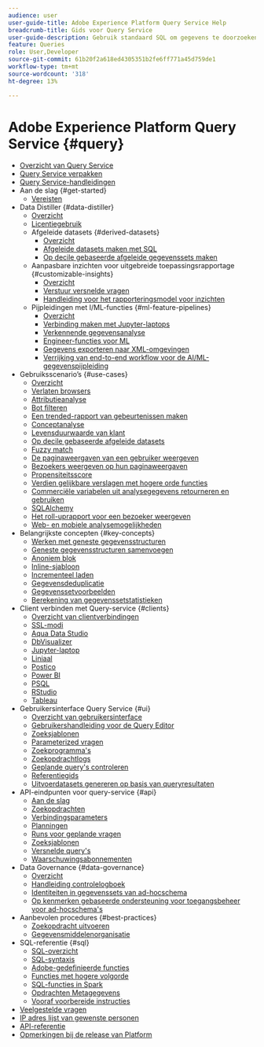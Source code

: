 ```yaml
---
audience: user
user-guide-title: Adobe Experience Platform Query Service Help
breadcrumb-title: Gids voor Query Service
user-guide-description: Gebruik standaard SQL om gegevens te doorzoeken binnen de data lake in Experience Platform.
feature: Queries
role: User,Developer
source-git-commit: 61b20f2a618ed4305351b2fe6ff771a45d759de1
workflow-type: tm+mt
source-wordcount: '318'
ht-degree: 13%

---
```



# Adobe Experience Platform Query Service {#query}

- [Overzicht van Query Service](home.md)
- [Query Service verpakken](packaging.md)
- [Query Service-handleidingen](guardrails.md)
- Aan de slag {#get-started}
   - [Vereisten](get-started/prerequisites.md)
- Data Distiller {#data-distiller}
   - [Overzicht](data-distiller/overview.md)
   - [Licentiegebruik](data-distiller/license-usage.md)
   - Afgeleide datasets {#derived-datasets}
      - [Overzicht](data-distiller/derived-datasets/overview.md)
      - [Afgeleide datasets maken met SQL](data-distiller/derived-datasets/create-derived-datasets-with-sql.md)
      - [Op decile gebaseerde afgeleide gegevenssets maken](data-distiller/derived-datasets/decile-based-derived-attributes.md)
   - Aanpasbare inzichten voor uitgebreide toepassingsrapportage {#customizable-insights}
      - [Overzicht](data-distiller/customizable-insights/overview.md)
      - [Verstuur versnelde vragen](data-distiller/customizable-insights/send-accelerated-queries.md)
      - [Handleiding voor het rapporteringsmodel voor inzichten](data-distiller/customizable-insights/reporting-insights-data-model.md)
   - Pijpleidingen met I/ML-functies {#ml-feature-pipelines}
      - [Overzicht](data-distiller/ml-feature-pipelines/overview.md)
      - [Verbinding maken met Jupyter-laptops](data-distiller/ml-feature-pipelines/establish-connection.md)
      - [Verkennende gegevensanalyse](data-distiller/ml-feature-pipelines/exploratory-analysis.md)
      - [Engineer-functies voor ML](data-distiller/ml-feature-pipelines/feature-engineering.md)
      - [Gegevens exporteren naar XML-omgevingen](data-distiller/ml-feature-pipelines/export-data.md)
      - [Verrijking van end-to-end workflow voor de AI/ML-gegevenspijpleiding](data-distiller/ml-feature-pipelines/end-to-end-notebook-workflow.md)
- Gebruiksscenario’s {#use-cases}
   - [Overzicht](use-cases/overview.md)
   - [Verlaten browsers](use-cases/abandoned-browse.md)
   - [Attributieanalyse](use-cases/attribution-analysis.md)
   - [Bot filteren](use-cases/bot-filtering.md)
   - [Een trended-rapport van gebeurtenissen maken](use-cases/trended-report-of-events.md)
   - [Conceptanalyse](use-cases/consent-analysis.md)
   - [Levensduurwaarde van klant](use-cases/customer-lifetime-value.md)
   - [Op decile gebaseerde afgeleide datasets](use-cases/deciles-use-case.md)
   - [Fuzzy match](use-cases/fuzzy-match.md)
   - [De paginaweergaven van een gebruiker weergeven](use-cases/list-visitor-sessions.md)
   - [Bezoekers weergeven op hun paginaweergaven](use-cases/visitors-by-number-of-page-views.md)
   - [Propensiteitsscore](use-cases/propensity-score.md)
   - [Verdien gelijkbare verslagen met hogere orde functies](use-cases/retrieve-similar-records.md)
   - [Commerciële variabelen uit analysegegevens retourneren en gebruiken](use-cases/merchandising-variables.md)
   - [SQLAlchemy](use-cases/sqlalchemy.md)
   - [Het roll-uprapport voor een bezoeker weergeven](use-cases/roll-up-report-of-a-visitor.md)
   - [Web- en mobiele analysemogelijkheden](use-cases/analytics-insights.md)
- Belangrijkste concepten {#key-concepts}
   - [Werken met geneste gegevensstructuren](key-concepts/nested-data-structures.md)
   - [Geneste gegevensstructuren samenvoegen](key-concepts/flatten-nested-data.md)
   - [Anoniem blok](key-concepts/anonymous-block.md)
   - [Inline-sjabloon](key-concepts/inline-templates.md)
   - [Incrementeel laden](key-concepts/incremental-load.md)
   - [Gegevensdeduplicatie](key-concepts/deduplication.md)
   - [Gegevenssetvoorbeelden](key-concepts/dataset-samples.md)
   - [Berekening van gegevenssetstatistieken](key-concepts/dataset-statistics.md)
- Client verbinden met Query-service {#clients}
   - [Overzicht van clientverbindingen](clients/overview.md)
   - [SSL-modi](./clients/ssl-modes.md)
   - [Aqua Data Studio](clients/aqua-data-studio.md)
   - [DbVisualizer](./clients/dbvisulaizer.md)
   - [Jupyter-laptop](clients//jupyter-notebook.md)
   - [Liniaal](clients/looker.md)
   - [Postico](clients/postico.md)
   - [Power BI](clients/power-bi.md)
   - [PSQL](clients/psql.md)
   - [RStudio](clients/rstudio.md)
   - [Tableau](clients/tableau.md)
- Gebruikersinterface Query Service {#ui}
   - [Overzicht van gebruikersinterface](ui/overview.md)
   - [Gebruikershandleiding voor de Query Editor](ui/user-guide.md)
   - [Zoeksjablonen](ui/query-templates.md)
   - [Parameterized vragen](ui/parameterized-queries.md)
   - [Zoekprogramma&#39;s](ui/query-schedules.md)
   - [Zoekopdrachtlogs](ui/query-logs.md)
   - [Geplande query&#39;s controleren](ui/monitor-queries.md)
   - [Referentiegids](ui/credentials.md)
   - [Uitvoerdatasets genereren op basis van queryresultaten](ui/create-datasets.md)
- API-eindpunten voor query-service {#api}
   - [Aan de slag](api/getting-started.md)
   - [Zoekopdrachten](api/queries.md)
   - [Verbindingsparameters](api/connection-parameters.md)
   - [Planningen](api/scheduled-queries.md)
   - [Runs voor geplande vragen](api/runs-scheduled-queries.md)
   - [Zoeksjablonen](api/query-templates.md)
   - [Versnelde query&#39;s](api/accelerated-queries.md)
   - [Waarschuwingsabonnementen](api/alert-subscriptions.md)
- Data Governance {#data-governance}
   - [Overzicht](data-governance/overview.md)
   - [Handleiding controlelogboek](data-governance/audit-log-guide.md)
   - [Identiteiten in gegevenssets van ad-hocschema](data-governance/ad-hoc-schema-identities.md)
   - [Op kenmerken gebaseerde ondersteuning voor toegangsbeheer voor ad-hocschema&#39;s](./data-governance/ad-hoc-schema-labels.md)
- Aanbevolen procedures {#best-practices}
   - [Zoekopdracht uitvoeren](best-practices/writing-queries.md)
   - [Gegevensmiddelenorganisatie](./best-practices/organize-data-assets.md)
- SQL-referentie {#sql}
   - [SQL-overzicht](sql/overview.md)
   - [SQL-syntaxis](sql/syntax.md)
   - [Adobe-gedefinieerde functies](sql/adobe-defined-functions.md)
   - [Functies met hogere volgorde](sql/higher-order-functions.md)
   - [SQL-functies in Spark](sql/spark-sql-functions.md)
   - [Opdrachten Metagegevens](sql/metadata.md)
   - [Vooraf voorbereide instructies](sql/prepared-statements.md)
- [Veelgestelde vragen](troubleshooting-guide.md)
- [IP adres lijst van gewenste personen](ip-address-allowlist.md)
- [API-referentie](https://www.adobe.io/experience-platform-apis/references/query-service/)
- [Opmerkingen bij de release van Platform](https://experienceleague.adobe.com/en/docs/experience-platform/release-notes/latest)
